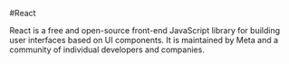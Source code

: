 #React



React is a free and open-source front-end JavaScript library for building user interfaces based on UI components. It is maintained by Meta and a community of individual developers and companies.